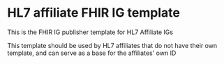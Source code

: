 # HL7 affiliate FHIR IG template
This is the FHIR IG publisher template for HL7 Affiliate IGs

This template should be used by HL7 affiliates that do not have their own template, and can serve as a base for the affiliates' own ID

